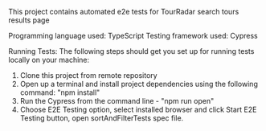 This project contains automated e2e tests for TourRadar search tours results page 

Programming language used: TypeScript
Testing framework used: Cypress

Running Tests: The following steps should get you set up for running tests locally on your machine:

1. Clone this project from remote repository
2. Open up a terminal and install project dependencies using the following command: "npm install"
3. Run the Cypress from the command line - "npm run open"
4. Choose E2E Testing option, select installed browser and click Start E2E Testing button, open sortAndFilterTests spec file.
